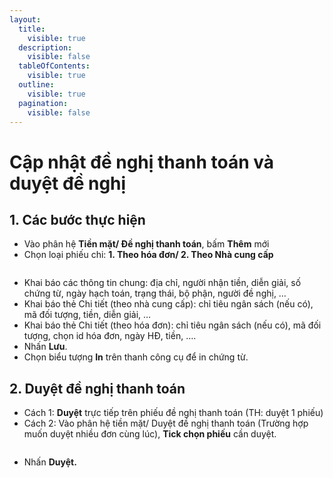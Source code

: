```yaml
---
layout:
  title:
    visible: true
  description:
    visible: false
  tableOfContents:
    visible: true
  outline:
    visible: true
  pagination:
    visible: false
---
```


# Cập nhật đề nghị thanh toán   và duyệt đề nghị

## 1.      Các bước thực hiện

* &#x20;Vào phân hệ **Tiền mặt/ Đề nghị thanh toán**, bấm **Thêm** mới
* &#x20;Chọn loại phiếu chi: **1. Theo hóa đơn/ 2. Theo Nhà cung cấp**

<figure><img src=".gitbook/assets/sb_3 (20).png" alt=""><figcaption></figcaption></figure>

* Khai báo các thông tin chung: địa chỉ, người nhận tiền, diễn giải, số chứng từ, ngày hạch toán, trạng thái, bộ phận, người đề nghị, …
* Khai báo thẻ Chi tiết (theo nhà cung cấp): chỉ tiêu ngân sách (nếu có), mã đối tượng, tiền, diễn giải, …
* Khai báo thẻ Chi tiết (theo hóa đơn): chỉ tiêu ngân sách (nếu có), mã đối tượng, chọn id hóa đơn, ngày HĐ, tiền, ….
* Nhấn **Lưu**.
* Chọn biểu tượng **In** trên thanh công cụ để in chứng từ.

## 2.      Duyệt đề nghị thanh toán

* Cách 1: **Duyệt** trực tiếp trên phiếu đề nghị thanh toán (TH: duyệt 1 phiếu)
* Cách 2: Vào phân hệ tiền mặt/ Duyệt đề nghị thanh toán (Trường hợp muốn duyệt nhiều đơn cùng lúc), **Tick chọn phiếu** cần duyệt.

<figure><img src=".gitbook/assets/sb_4 (26).png" alt=""><figcaption></figcaption></figure>

* Nhấn **Duyệt.**

